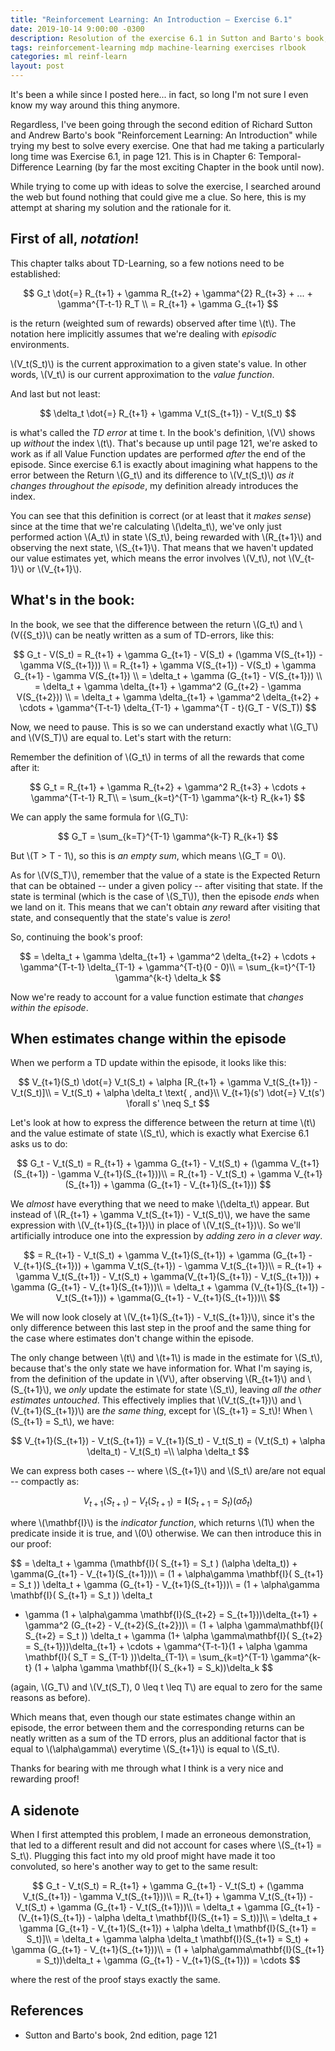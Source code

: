 ```yaml
---
title: "Reinforcement Learning: An Introduction – Exercise 6.1"
date: 2019-10-14 9:00:00 -0300
description: Resolution of the exercise 6.1 in Sutton and Barto's book, 2nd edition
tags: reinforcement-learning mdp machine-learning exercises rlbook
categories: ml reinf-learn
layout: post
---
```


It's been a while since I posted here... in fact, so long I'm not sure I even know my way around this thing anymore.

Regardless, I've been going through the second edition of Richard Sutton and Andrew Barto's book "Reinforcement Learning: An Introduction" while trying my best to solve every exercise. One that had me taking a particularly long time was Exercise 6.1, in page 121. This is in Chapter 6: Temporal-Difference Learning (by far the most exciting Chapter in the book until now).

While trying to come up with ideas to solve the exercise, I searched around the web but found nothing that could give me a clue. So here, this is my attempt at sharing my solution and the rationale for it.

## First of all, _notation_!

This chapter talks about TD-Learning, so a few notions need to be established:

$$
G_t \dot{=} R_{t+1} + \gamma R_{t+2} + \gamma^{2} R_{t+3} + ... + \gamma^{T-t-1} R_T \\
= R_{t+1} + \gamma G_{t+1}
$$

 is the return (weighted sum of rewards) observed after time \\(t\\). The notation here implicitly assumes that we're dealing with _episodic_ environments.

\\(V_t(S_t)\\) is the current approximation to a given state's value. In other words, \\(V_t\\) is our current approximation to the _value function_.

And last but not least:

$$
\delta_t \dot{=} R_{t+1} + \gamma V_t(S_{t+1}) - V_t(S_t)
$$

is what's called the _TD error_ at time t. In the book's definition, \\(V\\) shows up _without_ the index \\(t\\). That's because up until page 121, we're asked to work as if all Value Function updates are performed _after_ the end of the episode. Since exercise 6.1 is exactly about imagining what happens to the error between the Return \\(G_t\\) and its difference to \\(V_t(S_t)\\) _as it changes throughout the episode_, my definition already introduces the index.

You can see that this definition is correct (or at least that it _makes sense_) since at the time that we're calculating \\(\delta_t\\), we've only just performed action \\(A_t\\) in state \\(S_t\\), being rewarded with \\(R_{t+1}\\) and observing the next state, \\(S_{t+1}\\). That means that we haven't updated our value estimates yet, which means the error involves \\(V_t\\), not \\(V_{t-1}\\) or \\(V_{t+1}\\).

## What's in the book:

In the book, we see that the difference between the return \\(G_t\\) and \\(V({S_t})\\) can be neatly written as a sum of TD-errors, like this:

$$
G_t - V(S_t) = R_{t+1} + \gamma G_{t+1} - V(S_t) + (\gamma V(S_{t+1}) - \gamma V(S_{t+1})) \\
= R_{t+1} + \gamma V(S_{t+1}) - V(S_t) + \gamma G_{t+1} - \gamma V(S_{t+1}) \\
= \delta_t + \gamma (G_{t+1} - V(S_{t+1})) \\
= \delta_t + \gamma \delta_{t+1} + \gamma^2 (G_{t+2} - \gamma V(S_{t+2})) \\
= \delta_t + \gamma \delta_{t+1} + \gamma^2 \delta_{t+2} + \cdots + \gamma^{T-t-1} \delta_{T-1} + \gamma^{T - t}(G_T - V(S_T))
$$

Now, we need to pause. This is so we can understand exactly what \\(G_T\\) and \\(V(S_T)\\) are equal to. Let's start with the return:

Remember the definition of \\(G_t\\) in terms of all the rewards that come after it:

$$
G_t = R_{t+1} + \gamma R_{t+2} + \gamma^2 R_{t+3} + \cdots + \gamma^{T-t-1} R_T\\
= \sum_{k=t}^{T-1} \gamma^{k-t} R_{k+1}
$$

We can apply the same formula for \\(G_T\\):

$$
G_T = \sum_{k=T}^{T-1} \gamma^{k-T} R_{k+1}
$$

But \\(T > T - 1\\), so this is _an empty sum_, which means \\(G_T = 0\\).

As for \\(V(S_T)\\), remember that the value of a state is the Expected Return that can be obtained -- under a given policy -- after visiting that state. If the state is terminal (which is the case of \\(S_T\\)), then the episode _ends_ when we land on it. This means that we can't obtain _any_ reward after visiting that state, and consequently that the state's value is _zero_!

So, continuing the book's proof:

$$
= \delta_t + \gamma \delta_{t+1} + \gamma^2 \delta_{t+2} + \cdots + \gamma^{T-t-1} \delta_{T-1} + \gamma^{T-t}(0 - 0)\\
= \sum_{k=t}^{T-1} \gamma^{k-t} \delta_k
$$

Now we're ready to account for a value function estimate that _changes within the episode_.

## When estimates change within the episode

When we perform a TD update within the episode, it looks like this:

$$
V_{t+1}(S_t) \dot{=} V_t(S_t) + \alpha [R_{t+1} + \gamma V_t(S_{t+1}) - V_t(S_t)]\\
= V_t(S_t) + \alpha \delta_t \text{ , and}\\
V_{t+1}(s') \dot{=} V_t(s') \forall s' \neq S_t
$$

Let's look at how to express the difference between the return at time \\(t\\) and the value estimate of state \\(S_t\\), which is exactly what Exercise 6.1 asks us to do:

$$
G_t - V_t(S_t) = R_{t+1} + \gamma G_{t+1} - V_t(S_t) + (\gamma V_{t+1}(S_{t+1}) - \gamma V_{t+1}(S_{t+1}))\\
= R_{t+1} - V_t(S_t) + \gamma V_{t+1}(S_{t+1})  + \gamma (G_{t+1} - V_{t+1}(S_{t+1}))
$$

We _almost_ have everything that we need to make \\(\delta_t\\) appear. But instead of \\(R_{t+1} + \gamma V_t(S_{t+1}) - V_t(S_t)\\), we have the same expression with \\(V_{t+1}(S_{t+1})\\) in place of \\(V_t(S_{t+1})\\). So we'll artificially introduce one into the expression by _adding zero in a clever way_.

$$
= R_{t+1} - V_t(S_t) + \gamma V_{t+1}(S_{t+1}) + \gamma (G_{t+1} - V_{t+1}(S_{t+1})) + \gamma V_t(S_{t+1}) - \gamma V_t(S_{t+1})\\
= R_{t+1} + \gamma V_t(S_{t+1}) - V_t(S_t) + \gamma(V_{t+1}(S_{t+1}) - V_t(S_{t+1})) + \gamma (G_{t+1} - V_{t+1}(S_{t+1}))\\
= \delta_t + \gamma (V_{t+1}(S_{t+1}) - V_t(S_{t+1})) + \gamma(G_{t+1} - V_{t+1}(S_{t+1}))\\
$$

We will now look closely at \\(V_{t+1}(S_{t+1}) - V_t(S_{t+1})\\), since it's the only difference between this last step in the proof and the same thing for the case where estimates don't change within the episode.

The only change between \\(t\\) and \\(t+1\\) is made in the estimate for \\(S_t\\), because that's the only state we have information for. What I'm saying is, from the definition of the update in \\(V\\), after observing \\(R_{t+1}\\) and \\(S_{t+1}\\), we _only_ update the estimate for state \\(S_t\\), leaving _all the other estimates untouched_. This effectively implies that \\(V_t(S_{t+1})\\) and \\(V_{t+1}(S_{t+1})\\) are _the same thing_, except for \\(S_{t+1} = S_t\\)! When \\(S_{t+1} = S_t\\), we have:

$$
V_{t+1}(S_{t+1}) - V_t(S_{t+1}) = V_{t+1}(S_t) - V_t(S_t) = (V_t(S_t) + \alpha \delta_t) - V_t(S_t) =\\
\alpha \delta_t
$$

We can express both cases -- where \\(S_{t+1}\\) and \\(S_t\\) are/are not equal -- compactly as:

$$
V_{t+1}(S_{t+1}) - V_t(S_{t+1}) = \mathbf{I}( S_{t+1} = S_t ) (\alpha \delta_t)
$$

where \\(\mathbf{I}\\) is the _indicator function_, which returns \\(1\\) when the predicate inside it is true, and \\(0\\) otherwise. We can then introduce this in our proof:


$$
= \delta_t + \gamma (\mathbf{I}( S_{t+1} = S_t ) (\alpha \delta_t)) + \gamma(G_{t+1} - V_{t+1}(S_{t+1}))\\
= (1 + \alpha\gamma \mathbf{I}( S_{t+1} = S_t )) \delta_t + \gamma (G_{t+1} - V_{t+1}(S_{t+1}))\\
= (1 + \alpha\gamma \mathbf{I}( S_{t+1} = S_t )) \delta_t
+ \gamma (1 + \alpha\gamma \mathbf{I}(S_{t+2} = S_{t+1}))\delta_{t+1} + \gamma^2 (G_{t+2} - V_{t+2}(S_{t+2}))\\
= (1 + \alpha \gamma\mathbf{I}( S_{t+2} = S_t )) \delta_t +
\gamma (1+ \alpha \gamma\mathbf{I}( S_{t+2} = S_{t+1}))\delta_{t+1} + \cdots +
\gamma^{T-t-1}(1 + \alpha \gamma \mathbf{I}( S_T = S_{T-1} ))\delta_{T-1}\\
= \sum_{k=t}^{T-1} \gamma^{k-t} (1 + \alpha \gamma \mathbf{I}( S_{k+1} = S_k))\delta_k
$$

(again, \\(G_T\\) and \\(V_t(S_T), 0 \leq t \leq T\\) are equal to zero for the same reasons as before).

Which means that, even though our state estimates change within an episode, the error between them and the corresponding returns can be neatly written as a sum of the TD errors, plus an additional factor that is equal to \\(\alpha\gamma\\) everytime \\(S_{t+1}\\) is equal to \\(S_t\\).

Thanks for bearing with me through what I think is a very nice and rewarding proof!

## A sidenote

When I first attempted this problem, I made an erroneous demonstration, that led to a different result and did not account for cases where \\(S_{t+1} = S_t\\). Plugging this fact into my old proof might have made it too convoluted, so here's another way to get to the same result:

$$
G_t - V_t(S_t) = R_{t+1} + \gamma G_{t+1} - V_t(S_t) + (\gamma V_t(S_{t+1}) - \gamma V_t(S_{t+1}))\\
= R_{t+1} + \gamma V_t(S_{t+1}) - V_t(S_t) + \gamma (G_{t+1} - V_t(S_{t+1}))\\
= \delta_t + \gamma [G_{t+1} - (V_{t+1}(S_{t+1}) - \alpha \delta_t \mathbf{I}(S_{t+1} = S_t))]\\
= \delta_t + \gamma [G_{t+1} - V_{t+1}(S_{t+1}) + \alpha \delta_t \mathbf{I}(S_{t+1} = S_t)]\\
= \delta_t + \gamma \alpha \delta_t \mathbf{I}(S_{t+1} = S_t) + \gamma (G_{t+1} - V_{t+1}(S_{t+1}))\\
= (1 + \alpha\gamma\mathbf{I}(S_{t+1} = S_t))\delta_t + \gamma (G_{t+1} - V_{t+1}(S_{t+1})) = \cdots
$$

where the rest of the proof stays exactly the same.

## References

* Sutton and Barto's book, 2nd edition, page 121
